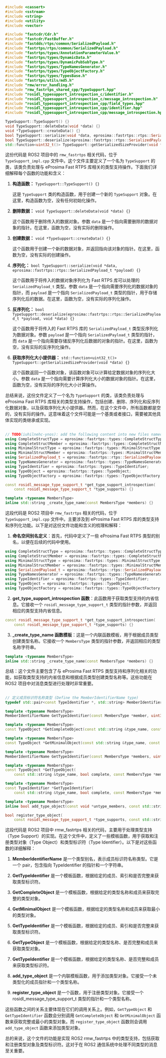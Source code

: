 ```cpp
#include <cassert>
#include <sstream>
#include <string>
#include <utility>
#include <vector>

#include "fastcdr/Cdr.h"
#include "fastcdr/FastBuffer.h"
#include "fastdds/rtps/common/SerializedPayload.h"
#include "fastrtps/rtps/common/SerializedPayload.h"
#include "fastrtps/types/AnnotationParameterValue.h"
#include "fastrtps/types/DynamicData.h"
#include "fastrtps/types/DynamicPubSubType.h"
#include "fastrtps/types/TypeNamesGenerator.h"
#include "fastrtps/types/TypeObjectFactory.h"
#include "fastrtps/types/TypesBase.h"
#include "fastrtps/utils/md5.h"
#include "rmw/error_handling.h"
#include "rmw_fastrtps_shared_cpp/TypeSupport.hpp"
#include "rosidl_typesupport_introspection_c/identifier.h"
#include "rosidl_typesupport_introspection_c/message_introspection.h"
#include "rosidl_typesupport_introspection_cpp/field_types.hpp"
#include "rosidl_typesupport_introspection_cpp/identifier.hpp"
#include "rosidl_typesupport_introspection_cpp/message_introspection.hpp"
```

```cpp
TypeSupport::TypeSupport() {}
void TypeSupport::deleteData(void *data) {}
void *TypeSupport::createData() {}
bool TypeSupport::serialize(void *data, eprosima::fastrtps::rtps::SerializedPayload_t *payload) {}
bool TypeSupport::deserialize(eprosima::fastrtps::rtps::SerializedPayload_t *payload, void *data) {}
std::function<uint32_t()> TypeSupport::getSerializedSizeProvider(void *data) {}
```

这份代码是 ROS2 项目中的 `rmw_fastrtps` 相关代码，位于 `TypeSupport_impl.cpp` 文件中。这个文件主要定义了一个名为 `TypeSupport` 的类，该类负责处理与 eProsima Fast RTPS 库相关的类型支持操作。下面我们详细解释每个函数的功能和含义：

1. **构造函数：** `TypeSupport::TypeSupport() {}`

   这是 `TypeSupport` 类的构造函数，用于创建一个新的 `TypeSupport` 对象。在这里，构造函数为空，没有任何初始化操作。

2. **删除数据：** `void TypeSupport::deleteData(void *data) {}`

   这个函数用于删除传入的数据对象。参数 `data` 是一个指向需要删除的数据对象的指针。在这里，函数为空，没有实际的删除操作。

3. **创建数据：** `void *TypeSupport::createData() {}`

   这个函数用于创建一个新的数据对象，并返回指向该对象的指针。在这里，函数为空，没有实际的创建操作。

4. **序列化：** `bool TypeSupport::serialize(void *data, eprosima::fastrtps::rtps::SerializedPayload_t *payload) {}`

   这个函数用于将传入的数据对象序列化为 Fast RTPS 库可以处理的 `SerializedPayload_t` 类型。参数 `data` 是一个指向需要序列化的数据对象的指针，而 `payload` 是一个指向 `SerializedPayload_t` 类型的指针，用于存储序列化后的数据。在这里，函数为空，没有实际的序列化操作。

5. **反序列化：** `bool TypeSupport::deserialize(eprosima::fastrtps::rtps::SerializedPayload_t *payload, void *data) {}`

   这个函数用于将传入的 Fast RTPS 库的 `SerializedPayload_t` 类型反序列化为数据对象。参数 `payload` 是一个指向 `SerializedPayload_t` 类型的指针，而 `data` 是一个指向需要存储反序列化后数据的对象的指针。在这里，函数为空，没有实际的反序列化操作。

6. **获取序列化大小提供器：** `std::function<uint32_t()> TypeSupport::getSerializedSizeProvider(void *data) {}`

   这个函数返回一个函数对象，该函数对象可以计算给定数据对象的序列化大小。参数 `data` 是一个指向需要计算序列化大小的数据对象的指针。在这里，函数为空，没有实际的序列化大小计算操作。

总结来说，这份文件定义了一个名为 `TypeSupport` 的类，该类负责处理与 eProsima Fast RTPS 库相关的类型支持操作，包括创建、删除、序列化和反序列化数据对象，以及获取序列化大小提供器。然而，在这个文件中，所有函数都是空的，没有实际的操作。这意味着这个文件可能是一个基类或者接口，需要被其他具体实现的类继承或实现。

##

```cpp
// TODO(iuhilnehc-ynos): add the following content into new files named TypeObject?
using CompleteStructType = eprosima::fastrtps::types::CompleteStructType;
using CompleteStructMember = eprosima::fastrtps::types::CompleteStructMember;
using MinimalStructType = eprosima::fastrtps::types::MinimalStructType;
using MinimalStructMember = eprosima::fastrtps::types::MinimalStructMember;
using SerializedPayload_t = eprosima::fastrtps::rtps::SerializedPayload_t;
using TypeNamesGenerator = eprosima::fastrtps::types::TypeNamesGenerator;
using TypeIdentifier = eprosima::fastrtps::types::TypeIdentifier;
using TypeObject = eprosima::fastrtps::types::TypeObject;
using TypeObjectFactory = eprosima::fastrtps::types::TypeObjectFactory;

const rosidl_message_type_support_t *get_type_support_introspection(
    const rosidl_message_type_support_t *type_supports) {}

template <typename MembersType>
inline std::string _create_type_name(const MembersType *members) {}
```

这段代码是 ROS2 项目中 `rmw_fastrtps` 相关的代码，位于 `TypeSupport_impl.cpp` 文件中。主要涉及到 eProsima Fast RTPS 库的类型支持和序列化功能。以下是对这份文件功能和含义的梳理和解释：

1. **命名空间别名定义**：首先，代码中定义了一些 eProsima Fast RTPS 类型的别名，以便在后续的代码中使用。

```cpp
using CompleteStructType = eprosima::fastrtps::types::CompleteStructType;
using CompleteStructMember = eprosima::fastrtps::types::CompleteStructMember;
using MinimalStructType = eprosima::fastrtps::types::MinimalStructType;
using MinimalStructMember = eprosima::fastrtps::types::MinimalStructMember;
using SerializedPayload_t = eprosima::fastrtps::rtps::SerializedPayload_t;
using TypeNamesGenerator = eprosima::fastrtps::types::TypeNamesGenerator;
using TypeIdentifier = eprosima::fastrtps::types::TypeIdentifier;
using TypeObject = eprosima::fastrtps::types::TypeObject;
using TypeObjectFactory = eprosima::fastrtps::types::TypeObjectFactory;
```

2. **get_type_support_introspection 函数**：此函数用于获取类型支持的内省信息。它接收一个 `rosidl_message_type_support_t` 类型的指针参数，并返回相应的类型支持内省信息。

```cpp
const rosidl_message_type_support_t *get_type_support_introspection(
    const rosidl_message_type_support_t *type_supports) {}
```

3. **\_create_type_name 函数模板**：这是一个内联函数模板，用于根据成员类型创建类型名称。它接收一个 `MembersType` 类型的指针参数，并返回相应的类型名称字符串。

```cpp
template <typename MembersType>
inline std::string _create_type_name(const MembersType *members) {}
```

总结：这个文件主要包含了与 eProsima Fast RTPS 类型支持和序列化相关的功能，如获取类型支持的内省信息和根据成员类型创建类型名称等。这些功能在 ROS2 项目中对消息类型进行处理时非常重要。

##

```cpp
// 定义成员标识符名称类型 (Define the MemberIdentifierName type)
typedef std::pair<const TypeIdentifier *, std::string> MemberIdentifierName;

template <typename MembersType>
MemberIdentifierName GetTypeIdentifier(const MembersType *member, uint32_t index, bool complete);

template <typename MembersType>
const TypeObject *GetCompleteObject(const std::string &type_name, const MembersType *members) {}

template <typename MembersType>
const TypeObject *GetMinimalObject(const std::string &type_name, const MembersType *members) {}

template <typename MembersType>
MemberIdentifierName GetTypeIdentifier(const MembersType *members, uint32_t index, bool complete) {}

template <typename MembersType>
const TypeObject *GetTypeObject(
    const std::string &type_name, bool complete, const MembersType *members) {}

template <typename MembersType>
const TypeIdentifier *GetTypeIdentifier(
    const std::string &type_name, bool complete, const MembersType *members) {}

template <typename MembersType>
inline bool add_type_object(const void *untype_members, const std::string &type_name) {}

bool register_type_object(
    const rosidl_message_type_support_t *type_supports, const std::string &type_name) {}
```

这段代码是 ROS2 项目中 rmw_fastrtps 相关的代码，主要用于处理类型支持（Type Support）的实现。在这个文件中，定义了一些模板函数，用于获取和注册类型对象（Type Object）和类型标识符（Type Identifier）。以下是对这些函数的详细解释：

1. **MemberIdentifierName** 是一个类型别名，表示成员标识符名称类型。它是一个 pair，包含指向 TypeIdentifier 的指针和一个字符串。

2. **GetTypeIdentifier** 是一个模板函数，根据给定的成员、索引和是否完整来获取类型标识符。

3. **GetCompleteObject** 是一个模板函数，根据给定的类型名称和成员来获取完整的类型对象。

4. **GetMinimalObject** 是一个模板函数，根据给定的类型名称和成员来获取最小的类型对象。

5. **GetTypeIdentifier** 是一个模板函数，根据给定的成员、索引和是否完整来获取类型标识符。

6. **GetTypeObject** 是一个模板函数，根据给定的类型名称、是否完整和成员来获取类型对象。

7. **GetTypeIdentifier** 是一个模板函数，根据给定的类型名称、是否完整和成员来获取类型标识符。

8. **add_type_object** 是一个内联模板函数，用于添加类型对象。它接受一个未类型化的成员指针和一个类型名称。

9. **register_type_object** 是一个函数，用于注册类型对象。它接受一个 rosidl_message_type_support_t 类型的指针和一个类型名称。

这些函数之间的关系主要体现在它们的调用关系上。例如，`GetTypeObject` 和 `GetTypeIdentifier` 函数会分别调用 `GetCompleteObject` 和 `GetMinimalObject` 函数来获取完整或最小的类型对象。而 `register_type_object` 函数则会调用 `add_type_object` 函数来添加类型对象。

总的来说，这个文件的功能是实现 ROS2 rmw_fastrtps 中的类型支持，包括获取和注册类型对象及类型标识符。这对于在 ROS2 通信系统中处理不同类型的消息至关重要。
